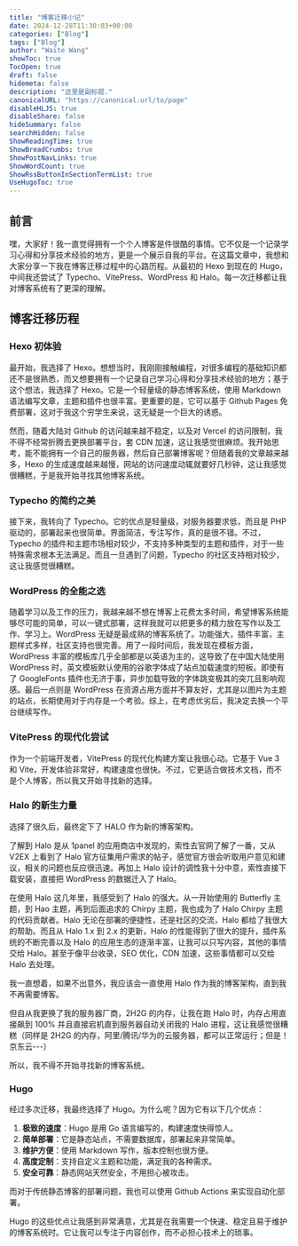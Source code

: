 ```yaml
---
title: "博客迁移小记"
date: 2024-12-28T11:30:03+00:00
categories: ["Blog"]
tags: ["Blog"]
author: "Waite Wang"
showToc: true
TocOpen: true
draft: false
hidemeta: false
description: "这里是副标题."
canonicalURL: "https://canonical.url/to/page"
disableHLJS: true
disableShare: false
hideSummary: false
searchHidden: false
ShowReadingTime: true
ShowBreadCrumbs: true
ShowPostNavLinks: true
ShowWordCount: true
ShowRssButtonInSectionTermList: true
UseHugoToc: true
---
```


## 前言

嘿，大家好！我一直觉得拥有一个个人博客是件很酷的事情。它不仅是一个记录学习心得和分享技术经验的地方，更是一个展示自我的平台。在这篇文章中，我想和大家分享一下我在博客迁移过程中的心路历程。从最初的 Hexo 到现在的 Hugo，中间我还尝试了 Typecho、VitePress、WordPress 和 Halo。每一次迁移都让我对博客系统有了更深的理解。

## 博客迁移历程

### Hexo 初体验

最开始，我选择了 Hexo。想想当时，我刚刚接触编程，对很多编程的基础知识都还不是很熟悉，而又想要拥有一个记录自己学习心得和分享技术经验的地方；基于这个想法，我选择了 Hexo。它是一个轻量级的静态博客系统，使用 Markdown 语法编写文章，主题和插件也很丰富。更重要的是，它可以基于 Github Pages 免费部署，这对于我这个穷学生来说，这无疑是一个巨大的诱惑。

然而，随着大陆对 Github 的访问越来越不稳定，以及对 Vercel 的访问限制，我不得不经常折腾去更换部署平台，套 CDN 加速，这让我感觉很麻烦。我开始思考，能不能拥有一个自己的服务器，然后自己部署博客呢？但随着我的文章越来越多，Hexo 的生成速度越来越慢，网站的访问速度动辄就要好几秒钟，这让我感觉很糟糕，于是我开始寻找其他博客系统。

### Typecho 的简约之美

接下来，我转向了 Typecho。它的优点是轻量级，对服务器要求低，而且是 PHP 驱动的，部署起来也很简单。界面简洁，专注写作，真的是很不错。不过，Typecho 的插件和主题市场相对较少，不支持多种类型的主题和插件，对于一些特殊需求根本无法满足。而且一旦遇到了问题，Typecho 的社区支持相对较少，这让我感觉很糟糕。

### WordPress 的全能之选

随着学习以及工作的压力，我越来越不想在博客上花费太多时间，希望博客系统能够尽可能的简单，可以一键式部署，这样我就可以把更多的精力放在写作以及工作、学习上。WordPress 无疑是最成熟的博客系统了。功能强大，插件丰富，主题样式多样，社区支持也很完善。用了一段时间后，我发现在模板方面，WordPress 丰富的模板库几乎全部都是以英语为主的，这导致了在中国大陆使用 WordPress 时，英文模板默认使用的谷歌字体成了站点加载速度的短板。即使有了 GoogleFonts 插件也无济于事，异步加载导致的字体跳变极其的突兀且影响观感。最后一点则是 WordPress 在资源占用方面并不算友好，尤其是以图片为主题的站点，长期使用对于内存是一个考验。综上，在考虑优劣后，我决定去换一个平台继续写作。

### VitePress 的现代化尝试

作为一个前端开发者，VitePress 的现代化构建方案让我很心动。它基于 Vue 3 和 Vite，开发体验非常好，构建速度也很快。不过，它更适合做技术文档，而不是个人博客，所以我又开始寻找新的选择。

### Halo 的新生力量

选择了很久后，最终定下了 HALO 作为新的博客架构。

了解到 Halo 是从 1panel 的应用商店中发现的，索性去官网了解了一番，又从 V2EX 上看到了 Halo 官方征集用户需求的帖子，感觉官方很会听取用户意见和建议，相关的问题也反应很迅速。再加上 Halo 设计的调性我十分中意，索性直接下载安装，直接把 WordPress 的数据迁入了 Halo。

在使用 Halo 这几年里，我感受到了 Halo 的强大。从一开始使用的 Butterfly 主题，到 Hao 主题，再到后面追求的 Chirpy 主题，我也成为了 Halo Chirpy 主题的代码贡献者。Halo 无论在部署的便捷性，还是社区的交流，Halo 都给了我很大的帮助。而且从 Halo 1.x 到 2.x 的更新，Halo 的性能得到了很大的提升，插件系统的不断完善以及 Halo 的应用生态的逐渐丰富，让我可以只写内容，其他的事情交给 Halo。甚至于像平台收录，SEO 优化，CDN 加速，这些事情都可以交给 Halo 去处理。

我一直想着，如果不出意外，我应该会一直使用 Halo 作为我的博客架构，直到我不再需要博客。

但自从我更换了我的服务器厂商，2H2G 的内存，让我在跑 Halo 时，内存占用直接飙到 100% 并且直接宕机直到服务器自动关闭我的 Halo 进程，这让我感觉很糟糕（同样是 2H2G 的内存，阿里/腾讯/华为的云服务器，都可以正常运行；但是！京东云---）

所以，我不得不开始寻找新的博客系统。

### Hugo

经过多次迁移，我最终选择了 Hugo。为什么呢？因为它有以下几个优点：

1. **极致的速度**：Hugo 是用 Go 语言编写的，构建速度快得惊人。
2. **简单部署**：它是静态站点，不需要数据库，部署起来非常简单。
3. **维护方便**：使用 Markdown 写作，版本控制也很方便。
4. **高度定制**：支持自定义主题和功能，满足我的各种需求。
5. **安全可靠**：静态网站天然安全，不用担心被攻击。

而对于传统静态博客的部署问题，我也可以使用 Github Actions 来实现自动化部署。

Hugo 的这些优点让我感到非常满意，尤其是在我需要一个快速、稳定且易于维护的博客系统时。它让我可以专注于内容创作，而不必担心技术上的琐事。
